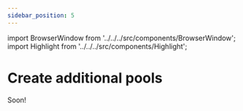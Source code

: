 ```yaml
---
sidebar_position: 5
---
```


import BrowserWindow from '../../../src/components/BrowserWindow';
import Highlight from '../../../src/components/Highlight';

# Create additional pools

Soon!
